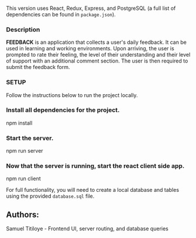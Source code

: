 ### 
This version uses React, Redux, Express, and PostgreSQL (a full list of dependencies can be found in `package.json`).


### Description

**FEEDBACK**
is an application that collects a user's daily feedback. It can be used in learning and working environments.
Upon arriving, the user is prompted to rate their feeling, the level of their understanding and their level of support with an additional comment section. The user is then required to submit the feedback form.

 

### SETUP

Follow the instructions below to run the project locally.

### Install all dependencies for the project.

npm install

### Start the server.

npm run server

### Now that the server is running, start the react client side app.

npm run client

For full functionality, you will need to create a local database and tables using the provided `database.sql` file. 

## Authors:

Samuel Titiloye - Frontend UI, server routing, and database queries
